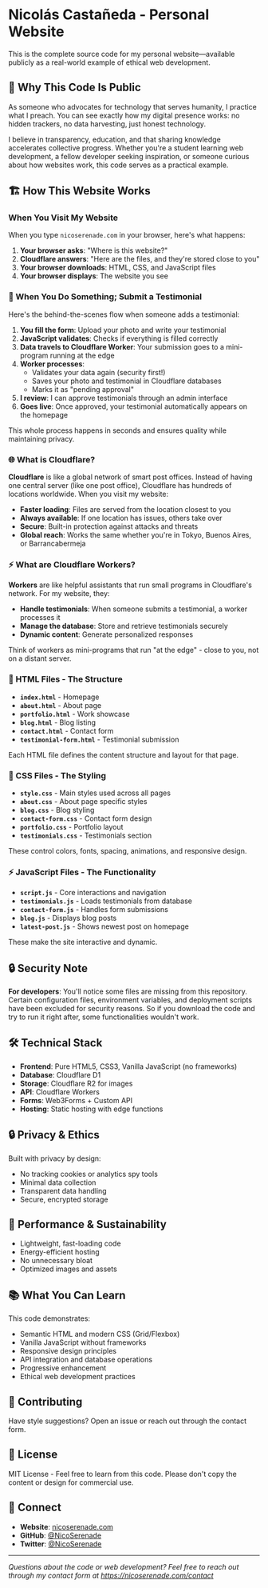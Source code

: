 # Nicolás Castañeda - Personal Website

This is the complete source code for my personal website—available publicly as a real-world example of ethical web development.

## 🌟 Why This Code Is Public

As someone who advocates for technology that serves humanity, I practice what I preach. You can see exactly how my digital presence works: no hidden trackers, no data harvesting, just honest technology.

I believe in transparency, education, and that sharing knowledge accelerates collective progress. Whether you're a student learning web development, a fellow developer seeking inspiration, or someone curious about how websites work, this code serves as a practical example.

## 🏗️ How This Website Works

### When You Visit My Website

When you type `nicoserenade.com` in your browser, here's what happens:

1. **Your browser asks**: "Where is this website?"
2. **Cloudflare answers**: "Here are the files, and they're stored close to you"
3. **Your browser downloads**: HTML, CSS, and JavaScript files
4. **Your browser displays**: The website you see

### 💬 When You Do Something; Submit a Testimonial

Here's the behind-the-scenes flow when someone adds a testimonial:

1. **You fill the form**: Upload your photo and write your testimonial
2. **JavaScript validates**: Checks if everything is filled correctly
3. **Data travels to Cloudflare Worker**: Your submission goes to a mini-program running at the edge
4. **Worker processes**: 
   - Validates your data again (security first!)
   - Saves your photo and testimonial in Cloudflare databases
   - Marks it as "pending approval"
5. **I review**: I can approve testimonials through an admin interface
6. **Goes live**: Once approved, your testimonial automatically appears on the homepage

This whole process happens in seconds and ensures quality while maintaining privacy.

### 🌐 What is Cloudflare?

**Cloudflare** is like a global network of smart post offices. Instead of having one central server (like one post office), Cloudflare has hundreds of locations worldwide. When you visit my website:

- **Faster loading**: Files are served from the location closest to you
- **Always available**: If one location has issues, others take over
- **Secure**: Built-in protection against attacks and threats
- **Global reach**: Works the same whether you're in Tokyo, Buenos Aires, or Barrancabermeja

### ⚡ What are Cloudflare Workers?

**Workers** are like helpful assistants that run small programs in Cloudflare's network. For my website, they:

- **Handle testimonials**: When someone submits a testimonial, a worker processes it
- **Manage the database**: Store and retrieve testimonials securely
- **Dynamic content**: Generate personalized responses

Think of workers as mini-programs that run "at the edge" - close to you, not on a distant server.

### 📄 HTML Files - The Structure
- **`index.html`** - Homepage
- **`about.html`** - About page  
- **`portfolio.html`** - Work showcase
- **`blog.html`** - Blog listing
- **`contact.html`** - Contact form
- **`testimonial-form.html`** - Testimonial submission

Each HTML file defines the content structure and layout for that page.

### 🎨 CSS Files - The Styling
- **`style.css`** - Main styles used across all pages
- **`about.css`** - About page specific styles
- **`blog.css`** - Blog styling
- **`contact-form.css`** - Contact form design
- **`portfolio.css`** - Portfolio layout
- **`testimonials.css`** - Testimonials section

These control colors, fonts, spacing, animations, and responsive design.

### ⚡ JavaScript Files - The Functionality
- **`script.js`** - Core interactions and navigation
- **`testimonials.js`** - Loads testimonials from database
- **`contact-form.js`** - Handles form submissions
- **`blog.js`** - Displays blog posts
- **`latest-post.js`** - Shows newest post on homepage

These make the site interactive and dynamic.


## 🔒 Security Note

**For developers**: You'll notice some files are missing from this repository. Certain configuration files, environment variables, and deployment scripts have been excluded for security reasons. So if you download the code and try to run it right after, some functionalities wouldn't work.

## 🛠️ Technical Stack

- **Frontend**: Pure HTML5, CSS3, Vanilla JavaScript (no frameworks)
- **Database**: Cloudflare D1
- **Storage**: Cloudflare R2 for images
- **API**: Cloudflare Workers
- **Forms**: Web3Forms + Custom API
- **Hosting**: Static hosting with edge functions

## 🔒 Privacy & Ethics

Built with privacy by design:
- No tracking cookies or analytics spy tools
- Minimal data collection
- Transparent data handling
- Secure, encrypted storage

## 🌱 Performance & Sustainability

- Lightweight, fast-loading code
- Energy-efficient hosting
- No unnecessary bloat
- Optimized images and assets

## 📚 What You Can Learn

This code demonstrates:
- Semantic HTML and modern CSS (Grid/Flexbox)
- Vanilla JavaScript without frameworks
- Responsive design principles
- API integration and database operations
- Progressive enhancement
- Ethical web development practices

## 🤝 Contributing

Have style suggestions? Open an issue or reach out through the contact form.

## 📄 License

MIT License - Feel free to learn from this code. Please don't copy the content or design for commercial use.

## 🔗 Connect

- **Website**: [nicoserenade.com](https://nicoserenade.com)
- **GitHub**: [@NicoSerenade](https://github.com/NicoSerenade)
- **Twitter**: [@NicoSerenade](https://x.com/NicoSerenade)

---

*Questions about the code or web development? Feel free to reach out through my contact form at https://nicoserenade.com/contact*